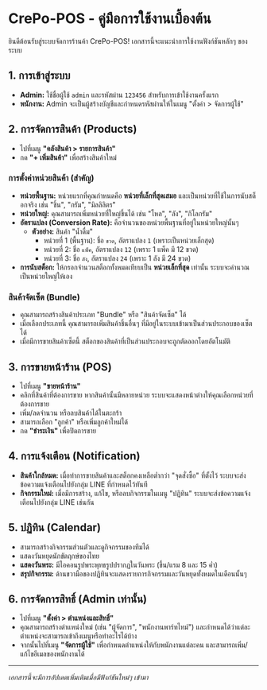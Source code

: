 # CrePo-POS - คู่มือการใช้งานเบื้องต้น

ยินดีต้อนรับสู่ระบบจัดการร้านค้า CrePo-POS! เอกสารนี้จะแนะนำการใช้งานฟังก์ชันหลักๆ ของระบบ

## 1. การเข้าสู่ระบบ

- **Admin:** ใช้ชื่อผู้ใช้ `admin` และรหัสผ่าน `123456` สำหรับการเข้าใช้งานครั้งแรก
- **พนักงาน:** Admin จะเป็นผู้สร้างบัญชีและกำหนดรหัสผ่านให้ในเมนู "ตั้งค่า > จัดการผู้ใช้"

## 2. การจัดการสินค้า (Products)

- ไปที่เมนู **"คลังสินค้า > รายการสินค้า"**
- กด **"+ เพิ่มสินค้า"** เพื่อสร้างสินค้าใหม่

### การตั้งค่าหน่วยสินค้า (สำคัญ)

- **หน่วยพื้นฐาน:** หน่วยแรกที่คุณกำหนดคือ **หน่วยที่เล็กที่สุดเสมอ** และเป็นหน่วยที่ใช้ในการนับสต็อกจริง เช่น "ชิ้น", "กรัม", "มิลลิลิตร"
- **หน่วยใหญ่:** คุณสามารถเพิ่มหน่วยที่ใหญ่ขึ้นได้ เช่น "โหล", "ลัง", "กิโลกรัม"
- **อัตราแปลง (Conversion Rate):** คือจำนวนของหน่วยพื้นฐานที่อยู่ในหน่วยใหญ่นั้นๆ
  - **ตัวอย่าง:** สินค้า "น้ำดื่ม"
    - หน่วยที่ 1 (พื้นฐาน): ชื่อ `ขวด`, อัตราแปลง `1` (เพราะเป็นหน่วยเล็กสุด)
    - หน่วยที่ 2: ชื่อ `แพ็ค`, อัตราแปลง `12` (เพราะ 1 แพ็ค มี 12 ขวด)
    - หน่วยที่ 3: ชื่อ `ลัง`, อัตราแปลง `24` (เพราะ 1 ลัง มี 24 ขวด)
- **การนับสต็อก:** ให้กรอกจำนวนสต็อกทั้งหมดเทียบเป็น **หน่วยเล็กที่สุด** เท่านั้น ระบบจะคำนวณเป็นหน่วยใหญ่ให้เอง

### สินค้าจัดเซ็ต (Bundle)
- คุณสามารถสร้างสินค้าประเภท "Bundle" หรือ "สินค้าจัดเซ็ต" ได้
- เมื่อเลือกประเภทนี้ คุณสามารถเพิ่มสินค้าชิ้นอื่นๆ ที่มีอยู่ในระบบเข้ามาเป็นส่วนประกอบของเซ็ตได้
- เมื่อมีการขายสินค้าเซ็ตนี้ สต็อกของสินค้าที่เป็นส่วนประกอบจะถูกตัดออกโดยอัตโนมัติ

## 3. การขายหน้าร้าน (POS)

- ไปที่เมนู **"ขายหน้าร้าน"**
- คลิกที่สินค้าที่ต้องการขาย หากสินค้านั้นมีหลายหน่วย ระบบจะแสดงหน้าต่างให้คุณเลือกหน่วยที่ต้องการขาย
- เพิ่ม/ลดจำนวน หรือลบสินค้าได้ในตะกร้า
- สามารถเลือก "ลูกค้า" หรือเพิ่มลูกค้าใหม่ได้
- กด **"ชำระเงิน"** เพื่อปิดการขาย

## 4. การแจ้งเตือน (Notification)

- **สินค้าใกล้หมด:** เมื่อทำการขายสินค้าและสต็อกคงเหลือต่ำกว่า "จุดสั่งซื้อ" ที่ตั้งไว้ ระบบจะส่งข้อความแจ้งเตือนไปยังกลุ่ม LINE ที่กำหนดไว้ทันที
- **กิจกรรมใหม่:** เมื่อมีการสร้าง, แก้ไข, หรือลบกิจกรรมในเมนู "ปฏิทิน" ระบบจะส่งข้อความแจ้งเตือนไปยังกลุ่ม LINE เช่นกัน

## 5. ปฏิทิน (Calendar)

- สามารถสร้างกิจกรรมส่วนตัวและดูกิจกรรมของทีมได้
- แสดงวันหยุดนักขัตฤกษ์ของไทย
- **แสดงวันพระ:** มีไอคอนรูปพระพุทธรูปปรากฏในวันพระ (ขึ้น/แรม 8 และ 15 ค่ำ)
- **สรุปกิจกรรม:** ด้านขวามือของปฏิทินจะแสดงรายการกิจกรรมและวันหยุดทั้งหมดในเดือนนั้นๆ

## 6. การจัดการสิทธิ์ (Admin เท่านั้น)

- ไปที่เมนู **"ตั้งค่า > ตำแหน่งและสิทธิ์"**
- คุณสามารถสร้างตำแหน่งใหม่ (เช่น "ผู้จัดการ", "พนักงานพาร์ทไทม์") และกำหนดได้ว่าแต่ละตำแหน่งจะสามารถเข้าถึงเมนูหรือทำอะไรได้บ้าง
- จากนั้นไปที่เมนู **"จัดการผู้ใช้"** เพื่อกำหนดตำแหน่งให้กับพนักงานแต่ละคน และสามารถเพิ่ม/แก้ไขอีเมลของพนักงานได้

---
*เอกสารนี้จะมีการอัปเดตเพิ่มเติมเมื่อมีฟังก์ชันใหม่ๆ เข้ามา*